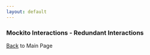 ```yaml
---
layout: default
---
```


### Mockito Interactions - Redundant Interactions

[Back](/mockito-crafting-code) to Main Page
